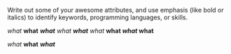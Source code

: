 Write out some of your awesome attributes, and use emphasis (like bold or italics) to identify keywords, programming languages, or skills. 

*what*
**what**
***what***
*what **what** what*
**what *what* what**

_what_
__what__
___what___
